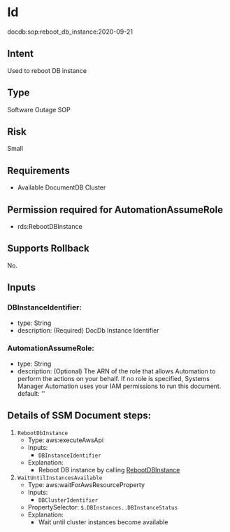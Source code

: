 # Id
docdb:sop:reboot_db_instance:2020-09-21

## Intent
Used to reboot DB instance

## Type
Software Outage SOP

## Risk
Small

## Requirements
* Available DocumentDB Cluster

## Permission required for AutomationAssumeRole
* rds:RebootDBInstance

## Supports Rollback
No.

## Inputs
### DBInstanceIdentifier:
* type: String
* description: (Required) DocDb Instance Identifier
### AutomationAssumeRole:
* type: String
* description: 
    (Optional) The ARN of the role that allows Automation to perform
    the actions on your behalf. If no role is specified, Systems Manager Automation
    uses your IAM permissions to run this document.
    default: ''

## Details of SSM Document steps:
1. `RebootDbInstance`
   * Type: aws:executeAwsApi
   * Inputs:
      * `DBInstanceIdentifier`
   * Explanation:
       * Reboot DB instance by calling [RebootDBInstance](https://docs.aws.amazon.com/documentdb/latest/developerguide/API_RebootDBInstance.html)
2. `WaitUntilInstancesAvailable`
    * Type: aws:waitForAwsResourceProperty
    * Inputs:
        * `DBClusterIdentifier`
    * PropertySelector: `$.DBInstances..DBInstanceStatus`
    * Explanation:
        * Wait until cluster instances become available